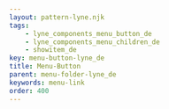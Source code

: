 ```yaml
---
layout: pattern-lyne.njk
tags: 
    - lyne_components_menu_button_de
    - lyne_components_menu_children_de
    - showitem_de
key: menu-button-lyne_de
title: Menu-Button
parent: menu-folder-lyne_de
keywords: menu-link
order: 400
---
```

